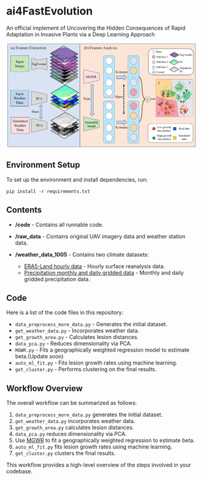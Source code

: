 # ai4FastEvolution
An official implement of Uncovering the Hidden Consequences of Rapid Adaptation in Invasive Plants via a Deep Learning Approach

![The pipeline of our proposed methods](pipeline.png)

## Environment Setup
To set up the environment and install dependencies, run:

```
pip install -r requirements.txt
```

## Contents

- **/code** - Contains all runnable code.

- **/raw_data** - Contains original UAV imagery data and weather station data.

- **/weather_data_1005** - Contains two climate datasets:
  - [ERA5-Land hourly data](https://cds.climate.copernicus.eu/cdsapp#!/dataset/reanalysis-era5-land?tab=form) - Hourly surface reanalysis data.
  - [Precipitation monthly and daily gridded data](https://cds.climate.copernicus.eu/cdsapp#!/dataset/satellite-precipitation?tab=form) - Monthly and daily gridded precipitation data.

## Code

Here is a list of the code files in this repository:

- `data_preprocess_more_data.py` - Generates the initial dataset.
- `get_weather_data.py` - Incorporates weather data.
- `get_growth_area.py` - Calculates lesion distances.
- `data_pca.py` - Reduces dimensionality via PCA.
- `MGWR.py` - Fits a geographically weighted regression model to estimate beta.(Update soon)
- `auto_ml_fit.py` - Fits lesion growth rates using machine learning.
- `get_cluster.py` - Performs clustering on the final results.

## Workflow Overview

The overall workflow can be summarized as follows:

1. `data_preprocess_more_data.py` generates the initial dataset.
2. `get_weather_data.py` incorporates weather data.
3. `get_growth_area.py` calculates lesion distances.
4. `data_pca.py` reduces dimensionality via PCA.
5. Use [MGWR](https://sgsup.asu.edu/sparc/multiscale-gwr) to fit a geographically weighted regression to estimate beta.
6. `auto_ml_fit.py` fits lesion growth rates using machine learning.
7. `get_cluster.py` clusters the final results.

This workflow provides a high-level overview of the steps involved in your codebase.
